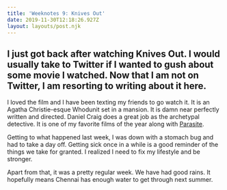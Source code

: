 ```yaml
---
title: 'Weeknotes 9: Knives Out'
date: 2019-11-30T12:18:26.927Z
layout: layouts/post.njk
---
```

I just got back after watching Knives Out. I would usually take to Twitter if I wanted to gush about some movie I watched. Now that I am not on Twitter, I am resorting to writing about it here.
--- 

I loved the film and I have been texting my friends to go watch it. It is an Agatha Christie-esque Whodunit set in a mansion. It is damn near perfectly written and directed. Daniel Craig does a great job as the archetypal detective. It is one of my favorite films of the year along with [Parasite](https://en.wikipedia.org/wiki/Parasite_(2019_film)).

Getting to what happened last week, I was down with a stomach bug and had to take a day off. Getting sick once in a while is a good reminder of the things we take for granted. I realized I need to fix my lifestyle and be stronger.

Apart from that, it was a pretty regular week. We have had good rains. It hopefully means Chennai has enough water to get through next summer.
